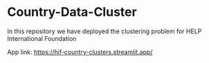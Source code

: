 # Country-Data-Cluster
In this repository we have deployed the clustering problem for HELP International Foundation

App link: https://hif-country-clusters.streamlit.app/
